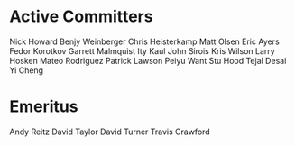 Active Committers
=================

Nick Howard
Benjy Weinberger
Chris Heisterkamp
Matt Olsen
Eric Ayers
Fedor Korotkov
Garrett Malmquist
Ity Kaul
John Sirois
Kris Wilson
Larry Hosken
Mateo Rodriguez
Patrick Lawson
Peiyu Want
Stu Hood
Tejal Desai
Yi Cheng

Emeritus
========

Andy Reitz
David Taylor
David Turner
Travis Crawford
